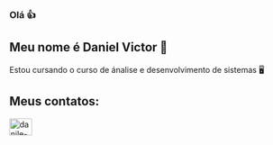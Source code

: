 ### Olá 👍
## Meu nome é Daniel Victor 👀
Estou cursando o curso de ánalise e desenvolvimento de sistemas 🖥️

## Meus contatos:
<a href = "www.linkedin.com/in/daniel-victor-3a655220a" targer="_blank">
<img aling="center" alt="danile-linkedin" height="30" width="40" src="https://cdn.jsdelivr.net/gh/devicons/devicon/icons/linkedin/linkedin-original.svg" style="max-width:100%;">
